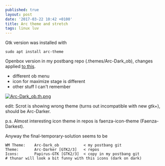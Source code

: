 ```yaml
---
published: true
layout: post
date: '2017-03-22 10:42 +0100'
title: Arc theme and stretch
tags: linux luv
---
```

Gtk version was installed with

    sudo apt install arc-theme 

Openbox version in my postbang repo (.themes/Arc-Dark_ob), changes applied [to this](https://github.com/dglava/arc-openbox).

- different ob menu
- icon for maximize stage is different
- other stuff I can't remember

[![Arc-Dark_ob.th.png](https://images.weserv.nl/?url=//cdn.scrot.moe/images/2017/03/22/Arc-Dark_ob.th.png)](https://images.weserv.nl/?url=//cdn.scrot.moe/images/2017/03/22/Arc-Dark_ob.png)

edit: Scrot is showing wrong theme (turns out incompatible with new gtk+), should be Arc-Darker.

p.s. Almost interesting icon theme in repos is faenza-icon-theme (Faenza-Darkest).

Anyway the final-temporary-solution seems to be

    WM Theme:    Arc-Dark_ob           < my postbang git
    Theme:       Arc-Darker [GTK2/3]   < repos 
    Icons:       Papirus-GTK [GTK2/3]  < copy in my postbang git
    # thunar will look a bit funny with this icons (dark on dark)
